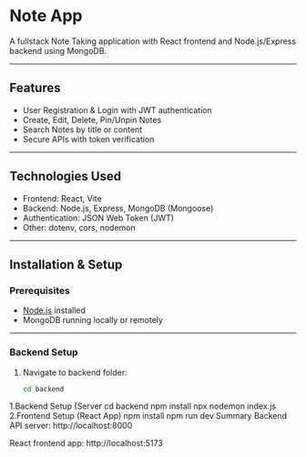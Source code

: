 # Note App

A fullstack Note Taking application with React frontend and Node.js/Express backend using MongoDB.

---

## Features

- User Registration & Login with JWT authentication
- Create, Edit, Delete, Pin/Unpin Notes
- Search Notes by title or content
- Secure APIs with token verification

---

## Technologies Used

- Frontend: React, Vite
- Backend: Node.js, Express, MongoDB (Mongoose)
- Authentication: JSON Web Token (JWT)
- Other: dotenv, cors, nodemon

---

## Installation & Setup

### Prerequisites

- [Node.js](https://nodejs.org/en/) installed
- MongoDB running locally or remotely

---

### Backend Setup

1. Navigate to backend folder:

   ```bash
   cd backend

1.Backend Setup (Server
cd backend
npm install
npx nodemon index.js
2.Frontend Setup (React App)
npm install
npm run dev
Summary
Backend API server: http://localhost:8000

React frontend app: http://localhost:5173



